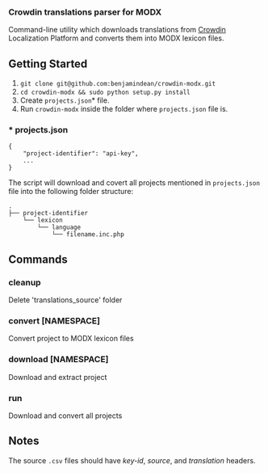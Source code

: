 ### Crowdin translations parser for MODX

Command-line utility which downloads translations from [Crowdin](https://crowdin.com/) Localization Platform and converts them into MODX lexicon files.

## Getting Started

1. `git clone git@github.com:benjamindean/crowdin-modx.git`
2. `cd crowdin-modx && sudo python setup.py install`
3. Create `projects.json`* file.
4. Run `crowdin-modx` inside the folder where `projects.json` file is.

### * projects.json

```
{
    "project-identifier": "api-key",
    ...
}
```

The script will download and covert all projects mentioned in `projects.json` file into the following folder structure:

```
.
├── project-identifier
    └── lexicon
        └── language
            └── filename.inc.php

```

## Commands

### cleanup   

Delete 'translations_source' folder

### convert [NAMESPACE]

Convert project to MODX lexicon files

### download [NAMESPACE]

Download and extract project

### run

Download and convert all projects

## Notes

The source `.csv` files should have *key-id*, *source*, and *translation* headers.
